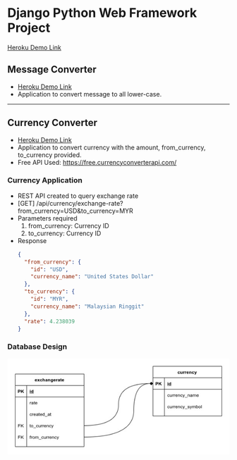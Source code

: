 # Django Python Web Framework Project

[Heroku Demo Link](https://converter-django.herokuapp.com/)

## Message Converter

- [Heroku Demo Link](https://converter-django.herokuapp.com/practice-1/message-converter/)
- Application to convert message to all lower-case.

---

## Currency Converter

- [Heroku Demo Link](https://converter-django.herokuapp.com/practice-2/currency-converter)
- Application to convert currency with the amount, from_currency, to_currency provided.
- Free API Used: https://free.currencyconverterapi.com/

### Currency Application

- REST API created to query exchange rate
- [GET] /api/currency/exchange-rate?from_currency=USD&to_currency=MYR
- Parameters required
  1. from_currency: Currency ID
  2. to_currency: Currency ID
- Response
  ```json
  {
    "from_currency": {
      "id": "USD",
      "currency_name": "United States Dollar"
    },
    "to_currency": {
      "id": "MYR",
      "currency_name": "Malaysian Ringgit"
    },
    "rate": 4.238039
  }
  ```

### Database Design

![Database Design](docs/database_design.jpg)

